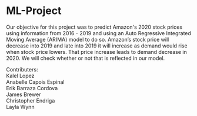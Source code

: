 # ML-Project
Our objective for this project was to predict Amazon's 2020 stock prices using information 
from 2016 - 2019 and using an Auto Regressive Integrated Moving Average (ARIMA) model to
do so. Amazon’s stock price will decrease into 2019 and late into 2019 it will increase
as demand would rise when stock price lowers. That price increase leads to demand decrease in 2020.
We will check whether or not that is reflected in our model.

Contributers:  \
Kalel Lopez  \
Anabelle Capois Espinal  \
Erik Barraza Cordova  \
James Brewer  \
Christopher Endriga  \
Layla Wynn  
